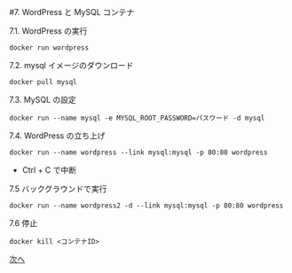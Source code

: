 ﻿#7. WordPress と MySQL コンテナ

7.1. WordPress の実行

```
docker run wordpress
```

7.2. mysql イメージのダウンロード

```
docker pull mysql
```
 
7.3. MySQL の設定
 
 ```
 docker run --name mysql -e MYSQL_ROOT_PASSWORD=パスワード -d mysql
 ```
 
7.4. WordPress の立ち上げ
 
 ```
 docker run --name wordpress --link mysql:mysql -p 80:80 wordpress
```

* Ctrl + C で中断

7.5 バックグラウンドで実行

```
docker run --name wordpress2 -d --link mysql:mysql -p 80:80 wordpress
```

7.6 停止

```
docker kill <コンテナID>
```

 
 
[次へ](8-dockerfile.md)

